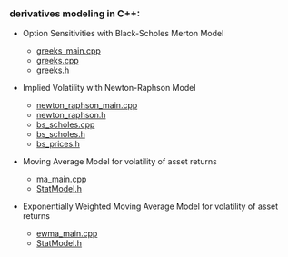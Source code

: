 ### derivatives modeling in C++:


- Option Sensitivities with Black-Scholes Merton Model
     - [greeks_main.cpp](https://github.com/manuelmusngi/derivatives-modeling/blob/main/greeks_main.cpp)
     - [greeks.cpp](https://github.com/manuelmusngi/derivatives-modeling/blob/main/greeks.cpp)
     - [greeks.h](https://github.com/manuelmusngi/derivatives-modeling/blob/main/greeks.h)

- Implied Volatility with Newton-Raphson Model 
     - [newton_raphson_main.cpp](https://github.com/manuelmusngi/derivatives-modeling/blob/main/newton_raphson_main.cpp)
     - [newton_raphson.h](https://github.com/manuelmusngi/derivatives-modeling/blob/main/newton_raphson.h)
     - [bs_scholes.cpp](https://github.com/manuelmusngi/derivatives-modeling/blob/main/black_scholes.cpp)
     - [bs_scholes.h](https://github.com/manuelmusngi/derivatives-modeling/blob/main/black_scholes.h)
     - [bs_prices.h](https://github.com/manuelmusngi/derivatives-modeling/blob/main/bs_prices.h)

- Moving Average Model for volatility of asset returns
     - [ma_main.cpp](https://github.com/manuelmusngi/derivatives-modeling/blob/main/ma_main.cpp) 
     - [StatModel.h](https://github.com/manuelmusngi/derivatives-modeling/blob/main/StatModel.h)
   
- Exponentially Weighted Moving Average Model for volatility of asset returns
     - [ewma_main.cpp](https://github.com/manuelmusngi/derivatives-modeling/blob/main/ewma_main.cpp)
     - [StatModel.h](https://github.com/manuelmusngi/derivatives-modeling/blob/main/StatModel.h)
      
